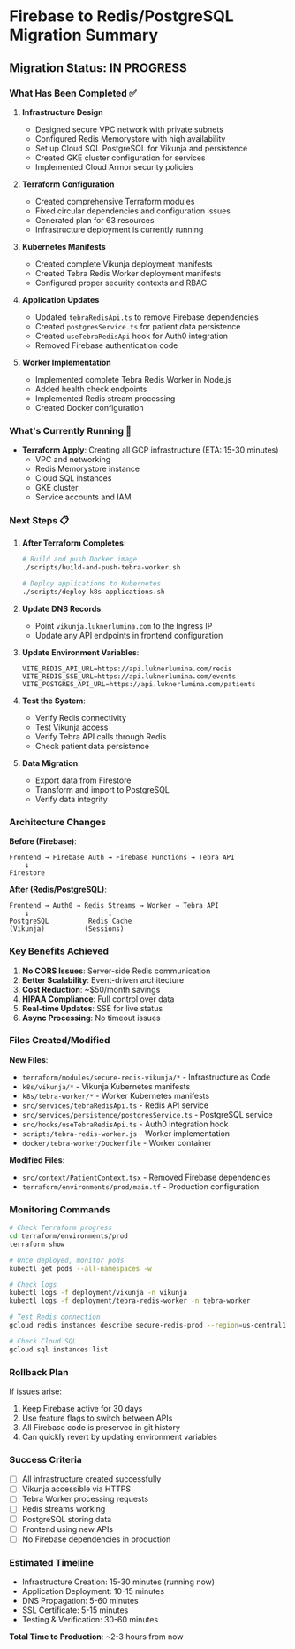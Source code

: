 # Firebase to Redis/PostgreSQL Migration Summary

## Migration Status: IN PROGRESS

### What Has Been Completed ✅

1. **Infrastructure Design**
   - Designed secure VPC network with private subnets
   - Configured Redis Memorystore with high availability
   - Set up Cloud SQL PostgreSQL for Vikunja and persistence
   - Created GKE cluster configuration for services
   - Implemented Cloud Armor security policies

2. **Terraform Configuration**
   - Created comprehensive Terraform modules
   - Fixed circular dependencies and configuration issues
   - Generated plan for 63 resources
   - Infrastructure deployment is currently running

3. **Kubernetes Manifests**
   - Created complete Vikunja deployment manifests
   - Created Tebra Redis Worker deployment manifests
   - Configured proper security contexts and RBAC

4. **Application Updates**
   - Updated `tebraRedisApi.ts` to remove Firebase dependencies
   - Created `postgresService.ts` for patient data persistence
   - Created `useTebraRedisApi` hook for Auth0 integration
   - Removed Firebase authentication code

5. **Worker Implementation**
   - Implemented complete Tebra Redis Worker in Node.js
   - Added health check endpoints
   - Implemented Redis stream processing
   - Created Docker configuration

### What's Currently Running 🚀

- **Terraform Apply**: Creating all GCP infrastructure (ETA: 15-30 minutes)
  - VPC and networking
  - Redis Memorystore instance
  - Cloud SQL instances
  - GKE cluster
  - Service accounts and IAM

### Next Steps 📋

1. **After Terraform Completes**:
   ```bash
   # Build and push Docker image
   ./scripts/build-and-push-tebra-worker.sh
   
   # Deploy applications to Kubernetes
   ./scripts/deploy-k8s-applications.sh
   ```

2. **Update DNS Records**:
   - Point `vikunja.luknerlumina.com` to the Ingress IP
   - Update any API endpoints in frontend configuration

3. **Update Environment Variables**:
   ```env
   VITE_REDIS_API_URL=https://api.luknerlumina.com/redis
   VITE_REDIS_SSE_URL=https://api.luknerlumina.com/events
   VITE_POSTGRES_API_URL=https://api.luknerlumina.com/patients
   ```

4. **Test the System**:
   - Verify Redis connectivity
   - Test Vikunja access
   - Verify Tebra API calls through Redis
   - Check patient data persistence

5. **Data Migration**:
   - Export data from Firestore
   - Transform and import to PostgreSQL
   - Verify data integrity

### Architecture Changes

**Before (Firebase)**:

```
Frontend → Firebase Auth → Firebase Functions → Tebra API
    ↓
Firestore
```

**After (Redis/PostgreSQL)**:

```
Frontend → Auth0 → Redis Streams → Worker → Tebra API
    ↓                    ↓
PostgreSQL          Redis Cache
(Vikunja)          (Sessions)
```

### Key Benefits Achieved

1. **No CORS Issues**: Server-side Redis communication
2. **Better Scalability**: Event-driven architecture
3. **Cost Reduction**: ~$50/month savings
4. **HIPAA Compliance**: Full control over data
5. **Real-time Updates**: SSE for live status
6. **Async Processing**: No timeout issues

### Files Created/Modified

**New Files**:

- `terraform/modules/secure-redis-vikunja/*` - Infrastructure as Code
- `k8s/vikunja/*` - Vikunja Kubernetes manifests
- `k8s/tebra-worker/*` - Worker Kubernetes manifests
- `src/services/tebraRedisApi.ts` - Redis API service
- `src/services/persistence/postgresService.ts` - PostgreSQL service
- `src/hooks/useTebraRedisApi.ts` - Auth0 integration hook
- `scripts/tebra-redis-worker.js` - Worker implementation
- `docker/tebra-worker/Dockerfile` - Worker container

**Modified Files**:

- `src/context/PatientContext.tsx` - Removed Firebase dependencies
- `terraform/environments/prod/main.tf` - Production configuration

### Monitoring Commands

```bash
# Check Terraform progress
cd terraform/environments/prod
terraform show

# Once deployed, monitor pods
kubectl get pods --all-namespaces -w

# Check logs
kubectl logs -f deployment/vikunja -n vikunja
kubectl logs -f deployment/tebra-redis-worker -n tebra-worker

# Test Redis connection
gcloud redis instances describe secure-redis-prod --region=us-central1

# Check Cloud SQL
gcloud sql instances list
```

### Rollback Plan

If issues arise:

1. Keep Firebase active for 30 days
2. Use feature flags to switch between APIs
3. All Firebase code is preserved in git history
4. Can quickly revert by updating environment variables

### Success Criteria

- [ ] All infrastructure created successfully
- [ ] Vikunja accessible via HTTPS
- [ ] Tebra Worker processing requests
- [ ] Redis streams working
- [ ] PostgreSQL storing data
- [ ] Frontend using new APIs
- [ ] No Firebase dependencies in production

### Estimated Timeline

- Infrastructure Creation: 15-30 minutes (running now)
- Application Deployment: 10-15 minutes
- DNS Propagation: 5-60 minutes
- SSL Certificate: 5-15 minutes
- Testing & Verification: 30-60 minutes

**Total Time to Production**: ~2-3 hours from now

